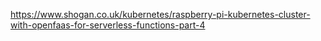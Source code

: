 https://www.shogan.co.uk/kubernetes/raspberry-pi-kubernetes-cluster-with-openfaas-for-serverless-functions-part-4
